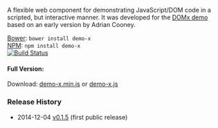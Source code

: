 A flexible web component for demonstrating JavaScript/DOM code in a scripted, but interactive manner. It was developed for the [DOMx demo][domx] based on an early version by Adrian Cooney.

[domx]: http://esha.github.io/domx#demo

[Bower][bower]: `bower install demo-x`  
[NPM][npm]: `npm install demo-x`   
[![Build Status](https://travis-ci.org/nbubna/demo-x.png?branch=master)](https://travis-ci.org/nbubna/demo-x)  

[npm]: https://npmjs.org/package/demo-x
[bower]: http://bower.io/

#### Full Version:

Download: [demo-x.min.js][full-min] or [demo-x.js][full]  

[full-min]: https://raw.github.com/nbubna/demo-x/master/dist/demo-x.min.js
[full]: https://raw.github.com/nbubna/demo-x/master/dist/demo-x.js

### Release History
* 2014-12-04 [v0.1.5][] (first public release)

[v0.1.5]: https://github.com/nbubna/domx/tree/0.1.5
